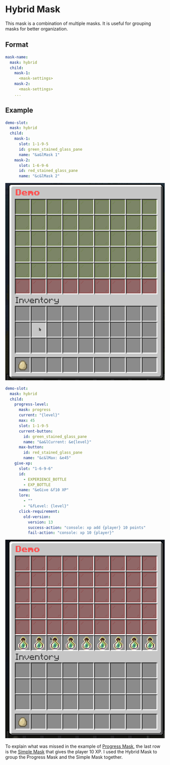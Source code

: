 # Hybrid Mask

This mask is a combination of multiple masks. It is useful for grouping masks for better organization.

## Format

```yaml
mask-name:
  mask: hybrid
  child:
    mask-1:
      <mask-settings>
    mask-2:
      <mask-settings>
    ...
```

## Example

```yaml
demo-slot:
  mask: hybrid
  child:
    mask-1:
      slot: 1-1-9-5
      id: green_stained_glass_pane
      name: "&a&lMask 1"
    mask-2:
      slot: 1-6-9-6
      id: red_stained_glass_pane
      name: "&c&lMask 2"
```

![Hybrid 1](./images/hybrid-1.gif)

```yaml
demo-slot:
  mask: hybrid
  child:
    progress-level:
      mask: progress
      current: "{level}"
      max: 45
      slot: 1-1-9-5
      current-button:
        id: green_stained_glass_pane
        name: "&a&lCurrent: &e{level}"
      max-button:
        id: red_stained_glass_pane
        name: "&c&lMax: &e45"
    give-xp:
      slot: "1-6-9-6"
      id:
        - EXPERIENCE_BOTTLE
        - EXP_BOTTLE
      name: "&eGive &f10 XP"
      lore:
        - ""
        - "&fLevel: {level}"
      click-requirement:
        old-version:
          version: 13
          success-action: "console: xp add {player} 10 points"
          fail-action: "console: xp 10 {player}"
```

![Hybrid 2](./images/progress-1.gif)

To explain what was missed in the example of [Progress Mask](./progress-mask.md), the last row is the [Simple Mask](./simple-mask.md) that gives the player 10 XP. I used the Hybrid Mask to group the Progress Mask and the Simple Mask together.